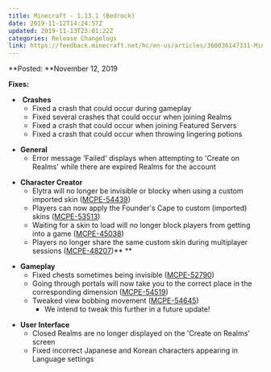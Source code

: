 ```yaml
---
title: Minecraft - 1.13.1 (Bedrock)
date: 2019-11-12T14:24:57Z
updated: 2019-11-13T23:01:22Z
categories: Release Changelogs
link: https://feedback.minecraft.net/hc/en-us/articles/360036147331-Minecraft-1-13-1-Bedrock
---
```


**Posted: **November 12, 2019

**Fixes:**

-  **Crashes**
  - Fixed a crash that could occur during gameplay
  - Fixed several crashes that could occur when joining Realms
  - Fixed a crash that could occur when joining Featured Servers
  - Fixed a crash that could occur when throwing lingering potions

<!-- -->

- **General**
  - Error message 'Failed' displays when attempting to 'Create on Realms' while there are expired Realms for the account 

<!-- -->

- **Character Creator**
  - Elytra will no longer be invisible or blocky when using a custom imported skin ([MCPE-54439](https://bugs.mojang.com/browse/MCPE-54439))
  - Players can now apply the Founder's Cape to custom (imported) skins ([MCPE-53513](https://bugs.mojang.com/browse/MCPE-53513))
  - Waiting for a skin to load will no longer block players from getting into a game ([MCPE-45038](https://bugs.mojang.com/browse/MCPE-45038))
  - Players no longer share the same custom skin during multiplayer sessions ([MCPE-48207](https://bugs.mojang.com/browse/MCPE-48207))** **

<!-- -->

- **Gameplay**
  - Fixed chests sometimes being invisible ([MCPE-52790](https://bugs.mojang.com/browse/MCPE-52790))
  - Going through portals will now take you to the correct place in the corresponding dimension ([MCPE-54519](https://bugs.mojang.com/browse/MCPE-54519))
  - Tweaked view bobbing movement ([MCPE-54645](https://bugs.mojang.com/browse/MCPE-54645))
    - We intend to tweak this further in a future update! 

<!-- -->

- **User Interface**
  - Closed Realms are no longer displayed on the 'Create on Realms' screen
  - Fixed incorrect Japanese and Korean characters appearing in Language settings
